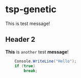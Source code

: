 # tsp-genetic
This is test message!
## Header 2
__This__ is `another` test **message**!

```csharp
    Console.WriteLine("Hello");
    if (true)
        break;
```
